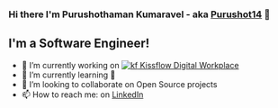 ### Hi there I'm Purushothaman Kumaravel - aka [Purushot14](https://www.linkedin.com/in/prakashpurushot/) 👋

## I'm a Software Engineer!

  - 🔭 I’m currently working on [![kf](https://kissflow.com/static/dist/images/favicon.png) Kissflow Digital Workplace](https://kissflow.com)
  - 🌱 I’m currently learning 🤔 
  - 👯 I’m looking to collaborate on Open Source projects
  - 📫 How to reach me: on [LinkedIn](https://www.linkedin.com/in/prakashpurushot/)

<!--
**Purushot14/Purushot14** is a ✨ _special_ ✨ repository because its `README.md` (this file) appears on your GitHub profile.

Here are some ideas to get you started:

- 🔭 I’m currently working on ...
- 🌱 I’m currently learning ...
- 👯 I’m looking to collaborate on ...
- 🤔 I’m looking for help with ...
- 💬 Ask me about ...
- 📫 How to reach me: ...
- 😄 Pronouns: ...
- ⚡ Fun fact: ...
-->
